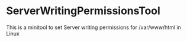 # ServerWritingPermissionsTool
This is a minitool to set Server writing permissions for /var/www/html in Linux
